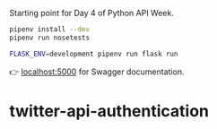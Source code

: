 Starting point for Day 4 of Python API Week.

```bash
pipenv install --dev
pipenv run nosetests
```

```bash
FLASK_ENV=development pipenv run flask run
```

:point_right: [localhost:5000](http://localhost:5000) for Swagger documentation.
# twitter-api-authentication
